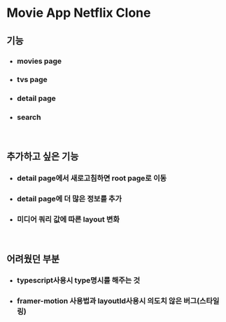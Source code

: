 # Movie App Netflix Clone

## 기능

- ### movies page
- ### tvs page
- ### detail page
- ### search

<br/>

## 추가하고 싶은 기능

- ### detail page에서 새로고침하면 root page로 이동
- ### detail page에 더 많은 정보를 추가
- ### 미디어 쿼리 값에 따른 layout 변화

<br/>

## 어려웠던 부분

- ### typescript사용시 type명시를 해주는 것
- ### framer-motion 사용법과 layoutId사용시 의도치 않은 버그(스타일링)
